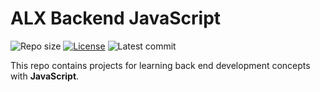 # ALX Backend JavaScript

![Repo size](https://img.shields.io/github/repo-size/Mahlet2123/alx-backend-javascript)
[![License](https://img.shields.io/badge/license-MIT-green)](./LICENSE)
![Latest commit](https://img.shields.io/github/last-commit/Mahlet2123/alx-backend-javascript/main?style=round-square)

This repo contains projects for learning back end development concepts with __JavaScript__.

